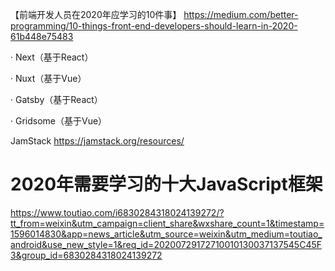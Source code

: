 【前端开发人员在2020年应学习的10件事】
https://medium.com/better-programming/10-things-front-end-developers-should-learn-in-2020-61b448e75483

· Next（基于React）

· Nuxt（基于Vue）

· Gatsby（基于React）

· Gridsome（基于Vue）

JamStack
https://jamstack.org/resources/

# 2020年需要学习的十大JavaScript框架
https://www.toutiao.com/i6830284318024139272/?tt_from=weixin&utm_campaign=client_share&wxshare_count=1&timestamp=1596014830&app=news_article&utm_source=weixin&utm_medium=toutiao_android&use_new_style=1&req_id=20200729172710010130037137545C45F3&group_id=6830284318024139272
